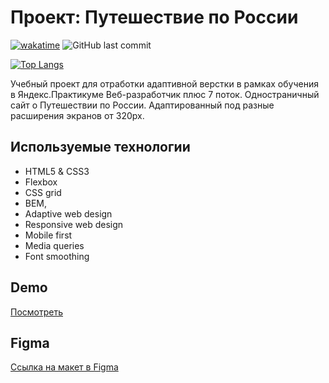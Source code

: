# Проект: Путешествие по России

[![wakatime](https://wakatime.com/badge/user/29a8352f-15fa-421a-b8ff-a7adff87a0dc/project/e9547ba7-aa68-44f6-8170-5178de0e071f.svg)](https://wakatime.com/badge/user/29a8352f-15fa-421a-b8ff-a7adff87a0dc/project/e9547ba7-aa68-44f6-8170-5178de0e071f)
![GitHub last commit](https://img.shields.io/github/last-commit/a-meti/russian-travel)

[![Top Langs](https://github-readme-stats.vercel.app/api/top-langs/?username=a-meti)](https://github.com/a-meti/russian-travel)


Учебный проект для отработки адаптивной верстки в рамках обучения в Яндекс.Практикуме Веб-разработчик плюс 7 поток.
Одностраничный сайт о Путешествии по России. Адаптированный под разные расширения экранов от 320px.

## Используемые технологии
* HTML5 & CSS3
* Flexbox
* CSS grid
* BEM,
* Adaptive web design
* Responsive web design
* Mobile first
* Media queries
* Font smoothing

## Demo

[Посмотреть](https://a-meti.github.io/russian-travel/index.html)

## Figma
[Ссылка на макет в Figma](https://www.figma.com/file/5S2WSbEFL6awjVWJ0NWL8Q/Sprint-3_-Russia-_-desktop-mobile?node-id=28503%3A0)
